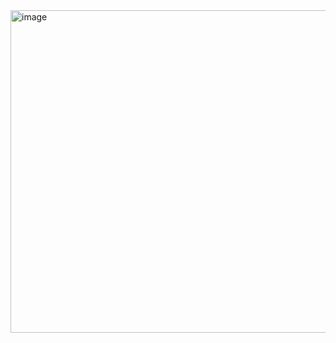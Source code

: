 <img width="1111" height="516" alt="image" src="https://github.com/user-attachments/assets/95294402-a5ea-4ab8-8b15-c1bd2c75c2dd" />

